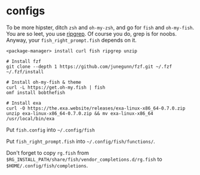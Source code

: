 # configs

To be more hipster, ditch `zsh` and `oh-my-zsh`, and go for `fish` and `oh-my-fish`. You are so leet, you use [ripgrep](https://github.com/BurntSushi/ripgrep). Of course you do, grep is for noobs. Anyway, your `fish_right_prompt.fish` depends on it.

```
<package-manager> install curl fish ripgrep unzip

# Install fzf
git clone --depth 1 https://github.com/junegunn/fzf.git ~/.fzf
~/.fzf/install

# Install oh-my-fish & theme
curl -L https://get.oh-my.fish | fish
omf install bobthefish

# Install exa
curl -O https://the.exa.website/releases/exa-linux-x86_64-0.7.0.zip
unzip exa-linux-x86_64-0.7.0.zip && mv exa-linux-x86_64 /usr/local/bin/exa
```

Put `fish.config` into `~/.config/fish`

Put `fish_right_prompt.fish` into `~/.config/fish/functions/`. 

Don't forget to copy `rg.fish` from `$RG_INSTALL_PATH/share/fish/vendor_completions.d/rg.fish` to `$HOME/.config/fish/completions`. 


